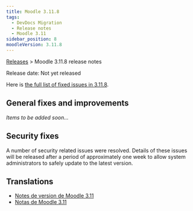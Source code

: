 ```yaml
---
title: Moodle 3.11.8
tags:
  - DevDocs Migration
  - Release notes
  - Moodle 3.11
sidebar_position: 8
moodleVersion: 3.11.8
---
```

[Releases](/general/releases) > Moodle 3.11.8 release notes

Release date: Not yet released

Here is [the full list of fixed issues in 3.11.8](https://tracker.moodle.org/secure/IssueNavigator!executeAdvanced.jspa?jqlQuery=project+%3D+mdl+AND+resolution+%3D+fixed+AND+fixVersion+in+%28%223.11.8%22%29+ORDER+BY+priority+DESC&runQuery=true&clear=true).

## General fixes and improvements

*Items to be added soon...*

## Security fixes

A number of security related issues were resolved. Details of these issues will be released after a period of approximately one week to allow system administrators to safely update to the latest version.

## Translations

- [Notes de version de Moodle 3.11](https://docs.moodle.org/fr/Notes_de_version_de_Moodle_3.11)
- [Notas de Moodle 3.11](https://docs.moodle.org/es/Notas_de_Moodle_3.11)
